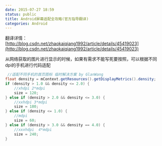 ```yaml
---
date: 2015-07-27 18:59
status: public
title: Android屏幕适配全攻略(官方指导翻译)
categories: Android
---
```


翻译详情：
[http://blog.csdn.net/zhaokaiqiang1992/article/details/45419023](http://blog.csdn.net/zhaokaiqiang1992/article/details/45419023)

从网络获取的图片进行显示的时候，如果有需求不能写死要按照，可以根据不同dpi的手机进行代码适配
```java
 //适配不同手机的首页图标 临时解决方案 by GlanWang
float density = mContext.getResources().getDisplayMetrics().density;
if (density > 1.0 && density <= 2.0) {
    //xhdpi 2*mdpi
    size = 120;
} else if (density > 2.0 && density <= 3.0) {
    //xxhdpi 3*mdpi
    size = 180;
} else if (density <= 1.0) {
    //mdpi
    size = 60;
} else if (density > 3.0 && density == 4.0) {
    //xxxhdpi  4*mdpi
    size = 240;
}

```